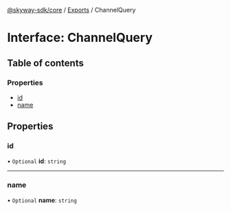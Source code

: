 [@skyway-sdk/core](../README.md) / [Exports](../modules.md) / ChannelQuery

# Interface: ChannelQuery

## Table of contents

### Properties

- [id](ChannelQuery.md#id)
- [name](ChannelQuery.md#name)

## Properties

### id

• `Optional` **id**: `string`

___

### name

• `Optional` **name**: `string`
